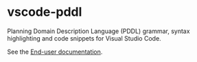 # vscode-pddl
Planning Domain Description Language (PDDL) grammar, syntax highlighting and code snippets for Visual Studio Code.

See the [End-user documentation](client/README.md).

